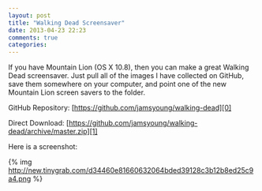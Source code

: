 ```yaml
---
layout: post
title: "Walking Dead Screensaver"
date: 2013-04-23 22:23
comments: true
categories: 
---
```


If you have Mountain Lion (OS X 10.8), then you can make a great Walking Dead
screensaver.  Just pull all of the images I have collected on GitHub, save them
somewhere on your computer, and point one of the new Mountain Lion screen savers
to the folder.

GitHub Repository: [https://github.com/jamsyoung/walking-dead][0]

Direct Download: [https://github.com/jamsyoung/walking-dead/archive/master.zip][1]

Here is a screenshot:

{% img http://new.tinygrab.com/d34460e81660632064bded39128c3b12b8ed25c9a4.png %}



[0]: https://github.com/jamsyoung/walking-dead
[1]: https://github.com/jamsyoung/walking-dead/archive/master.zip
